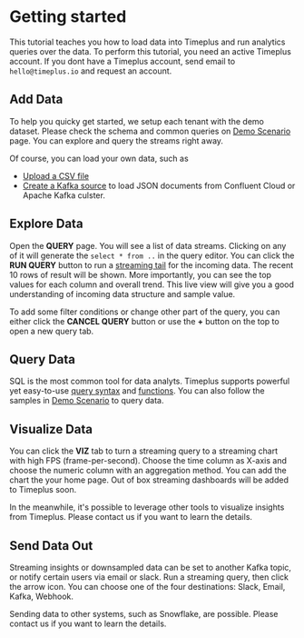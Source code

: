 # Getting started

This tutorial teaches you how to load data into Timeplus and run analytics queries over the data. To perform this tutorial, you need an active Timeplus account. If you dont have a Timeplus account, send email to `hello@timeplus.io` and request an account.

## Add Data

To help you quicky get started, we setup each tenant with the demo dataset. Please check the schema and common queries on [Demo Scenario](usecases) page. You can explore and query the streams right away.

Of course, you can load your own data, such as

* [Upload a CSV file](ingestion#load-sample-streaming-data)
* [Create a Kafka source](ingestion#kafka) to load JSON documents from Confluent Cloud or Apache Kafka culster.

## Explore Data

Open the **QUERY** page. You will see a list of data streams. Clicking on any of it will generate the `select * from ..` in the query editor. You can click the **RUN QUERY** button to run a [streaming tail](query-syntax#streaming-tailing) for the incoming data. The recent 10 rows of result will be shown. More importantly, you can see the top values for each column and overall trend. This live view will give you a good understanding of incoming data structure and sample value.

To add some filter conditions or change other part of the query, you can either click the **CANCEL QUERY** button or use the **+** button on the top to open a new query tab.

## Query Data

SQL is the most common tool for data analyts. Timeplus supports powerful yet easy-to-use [query syntax](query-syntax) and [functions](functions). You can also follow the samples in [Demo Scenario](usecases) to query data. 

## Visualize Data

You can click the **VIZ** tab to turn a streaming query to a streaming chart with high FPS (frame-per-second). Choose the time column as X-axis and choose the numeric column with an aggregation method. You can add the chart the your home page. Out of box streaming dashboards will be added to Timeplus soon.

In the meanwhile, it's possible to leverage other tools to visualize insights from Timeplus. Please contact us if you want to learn the details.

## Send Data Out

Streaming insights or downsampled data can be set to another Kafka topic, or notify certain users via email or slack. Run a streaming query, then click the arrow icon. You can choose one of the four destinations: Slack, Email, Kafka, Webhook.

Sending data to other systems, such as Snowflake, are possible. Please contact us if you want to learn the details.

